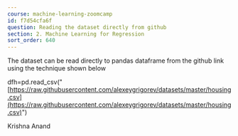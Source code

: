 ```yaml
---
course: machine-learning-zoomcamp
id: f7d54cfa6f
question: Reading the dataset directly from github
section: 2. Machine Learning for Regression
sort_order: 640
---
```


The dataset can be read directly to pandas dataframe from the github link using the technique shown below

dfh=pd.read_csv("[https://raw.githubusercontent.com/alexeygrigorev/datasets/master/housing.csv](https://raw.githubusercontent.com/alexeygrigorev/datasets/master/housing.csv)")

Krishna Anand

